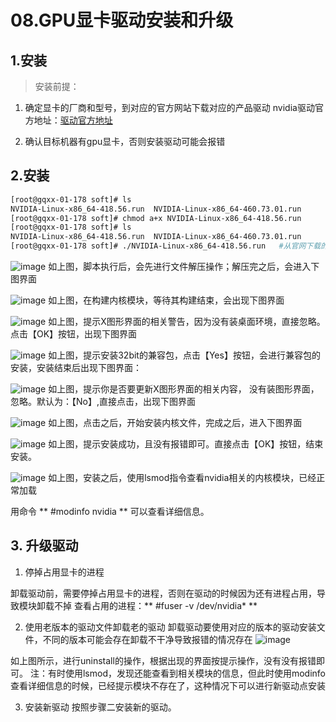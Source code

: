 # 08.GPU显卡驱动安装和升级

## 1.安装

>安装前提：
1.  确定显卡的厂商和型号，到对应的官方网站下载对应的产品驱动
nvidia驱动官方地址：[驱动官方地址](https://www.nvidia.cn/Download/index.aspx?lang=cn)

2.  确认目标机器有gpu显卡，否则安装驱动可能会报错

## 2.安装
```bash
[root@gqxx-01-178 soft]# ls
NVIDIA-Linux-x86_64-418.56.run  NVIDIA-Linux-x86_64-460.73.01.run
[root@gqxx-01-178 soft]# chmod a+x NVIDIA-Linux-x86_64-418.56.run
[root@gqxx-01-178 soft]# ls
NVIDIA-Linux-x86_64-418.56.run  NVIDIA-Linux-x86_64-460.73.01.run
[root@gqxx-01-178 soft]# ./NVIDIA-Linux-x86_64-418.56.run   #从官网下载的显卡的驱动文件

```
![image](https://github.com/xliangwu/coder_km/assets/1142820/8e99fb9d-8603-4a51-be97-ae56fbdf804c)
如上图，脚本执行后，会先进行文件解压操作；解压完之后，会进入下图界面

![image](https://github.com/xliangwu/coder_km/assets/1142820/058f1cc5-7930-4a3b-8e41-5fc8904f35db)
如上图，在构建内核模块，等待其构建结束，会出现下图界面

![image](https://github.com/xliangwu/coder_km/assets/1142820/d30f65fb-1d6b-43e5-ace0-d00f8a60d234)
如上图，提示X图形界面的相关警告，因为没有装桌面环境，直接忽略。点击【OK】按钮，出现下图界面

![image](https://github.com/xliangwu/coder_km/assets/1142820/a3acb825-bfe5-4906-b957-24d3c0d2667d)
如上图，提示安装32bit的兼容包，点击【Yes】按钮，会进行兼容包的安装，安装结束后出现下图界面：

![image](https://github.com/xliangwu/coder_km/assets/1142820/b141d17e-23ac-4741-bb45-fa473686da06)
如上图，提示你是否要更新X图形界面的相关内容， 没有装图形界面，忽略。默认为：【No】,直接点击，出现下图界面

![image](https://github.com/xliangwu/coder_km/assets/1142820/09c8a2b1-e259-4684-99b6-02e94ae8d544)
如上图，点击之后，开始安装内核文件，完成之后，进入下图界面

![image](https://github.com/xliangwu/coder_km/assets/1142820/3d0288ca-0601-48f5-8502-9fcf8158d0b5)
如上图，提示安装成功，且没有报错即可。直接点击【OK】按钮，结束安装。

![image](https://github.com/xliangwu/coder_km/assets/1142820/b2a72ca6-4642-44a1-b75e-b524c8041c83)
如上图，安装之后，使用lsmod指令查看nvidia相关的内核模块，已经正常加载

用命令 ** #modinfo nvidia ** 可以查看详细信息。

## 3. 升级驱动

1. 停掉占用显卡的进程

卸载驱动前，需要停掉占用显卡的进程，否则在驱动的时候因为还有进程占用，导致模块卸载不掉
查看占用的进程：** #fuser -v /dev/nvidia* **

2. 使用老版本的驱动文件卸载老的驱动
卸载驱动要使用对应的版本的驱动安装文件，不同的版本可能会存在卸载不干净导致报错的情况存在
![image](https://github.com/xliangwu/coder_km/assets/1142820/5b471898-f47d-420f-a900-0517162083f3)

如上图所示，进行uninstall的操作，根据出现的界面按提示操作，没有没有报错即可。
注：有时使用lsmod，发现还能查看到相关模块的信息，但此时使用modinfo查看详细信息的时候，已经提示模块不存在了，这种情况下可以进行新驱动点安装

3. 安装新驱动
按照步骤二安装新的驱动。







